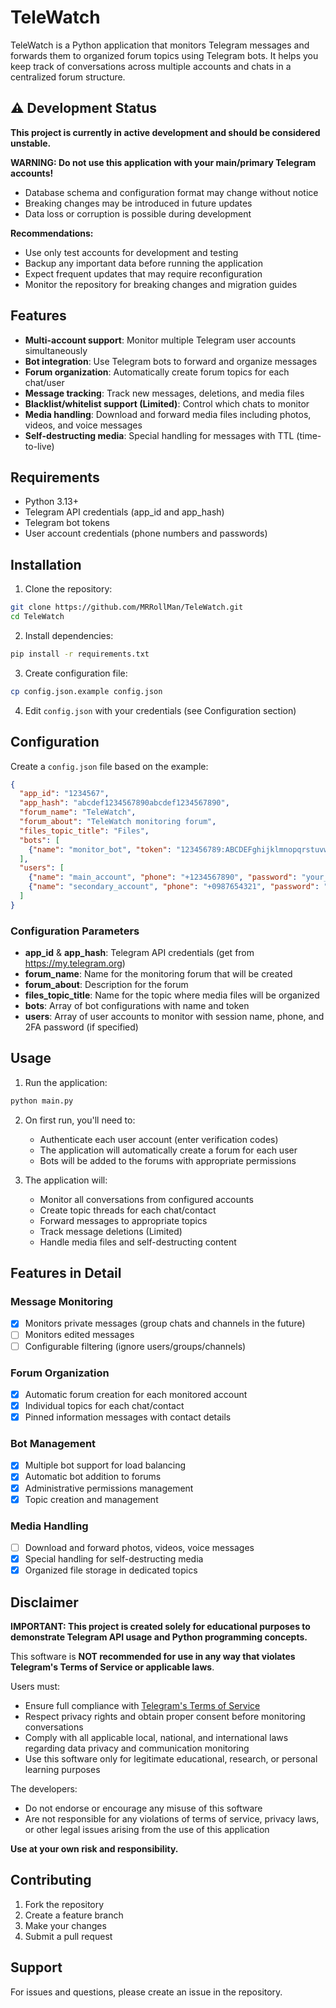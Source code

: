 # TeleWatch

TeleWatch is a Python application that monitors Telegram messages and forwards them to organized forum topics using Telegram bots. It helps you keep track of conversations across multiple accounts and chats in a centralized forum structure.

## ⚠️ Development Status

**This project is currently in active development and should be considered unstable.**

**WARNING: Do not use this application with your main/primary Telegram accounts!**

- Database schema and configuration format may change without notice
- Breaking changes may be introduced in future updates
- Data loss or corruption is possible during development

**Recommendations:**
- Use only test accounts for development and testing
- Backup any important data before running the application
- Expect frequent updates that may require reconfiguration
- Monitor the repository for breaking changes and migration guides

## Features

- **Multi-account support**: Monitor multiple Telegram user accounts simultaneously
- **Bot integration**: Use Telegram bots to forward and organize messages
- **Forum organization**: Automatically create forum topics for each chat/user
- **Message tracking**: Track new messages, deletions, and media files
- **Blacklist/whitelist support (Limited)**: Control which chats to monitor
- **Media handling**: Download and forward media files including photos, videos, and voice messages
- **Self-destructing media**: Special handling for messages with TTL (time-to-live)

## Requirements

- Python 3.13+
- Telegram API credentials (app_id and app_hash)
- Telegram bot tokens
- User account credentials (phone numbers and passwords)

## Installation

1. Clone the repository:
```bash
git clone https://github.com/MRRollMan/TeleWatch.git
cd TeleWatch
```

2. Install dependencies:
```bash
pip install -r requirements.txt
```

3. Create configuration file:
```bash
cp config.json.example config.json
```

4. Edit `config.json` with your credentials (see Configuration section)

## Configuration

Create a `config.json` file based on the example:

```json
{
  "app_id": "1234567",
  "app_hash": "abcdef1234567890abcdef1234567890",
  "forum_name": "TeleWatch",
  "forum_about": "TeleWatch monitoring forum",
  "files_topic_title": "Files",
  "bots": [
    {"name": "monitor_bot", "token": "123456789:ABCDEFghijklmnopqrstuvwxyz12345678"}
  ],
  "users": [
    {"name": "main_account", "phone": "+1234567890", "password": "your_2fa_password"},
    {"name": "secondary_account", "phone": "+0987654321", "password": "your_2fa_password"}
  ]
}
```

### Configuration Parameters

- **app_id** & **app_hash**: Telegram API credentials (get from https://my.telegram.org)
- **forum_name**: Name for the monitoring forum that will be created
- **forum_about**: Description for the forum
- **files_topic_title**: Name for the topic where media files will be organized
- **bots**: Array of bot configurations with name and token
- **users**: Array of user accounts to monitor with session name, phone, and 2FA password (if specified)

## Usage

1. Run the application:
```bash
python main.py
```

2. On first run, you'll need to:
   - Authenticate each user account (enter verification codes)
   - The application will automatically create a forum for each user
   - Bots will be added to the forums with appropriate permissions

3. The application will:
   - Monitor all conversations from configured accounts
   - Create topic threads for each chat/contact
   - Forward messages to appropriate topics
   - Track message deletions (Limited)
   - Handle media files and self-destructing content

## Features in Detail

### Message Monitoring
- [x] Monitors private messages (group chats and channels in the future)
- [ ] Monitors edited messages
- [ ] Configurable filtering (ignore users/groups/channels)

### Forum Organization
- [x] Automatic forum creation for each monitored account
- [x] Individual topics for each chat/contact
- [x] Pinned information messages with contact details

### Bot Management
- [x] Multiple bot support for load balancing
- [x] Automatic bot addition to forums
- [x] Administrative permissions management
- [x] Topic creation and management

### Media Handling
- [ ] Download and forward photos, videos, voice messages
- [x] Special handling for self-destructing media
- [x] Organized file storage in dedicated topics

## Disclaimer

**IMPORTANT: This project is created solely for educational purposes to demonstrate Telegram API usage and Python programming concepts.**

This software is **NOT recommended for use in any way that violates Telegram's Terms of Service or applicable laws**. 

Users must:
- Ensure full compliance with [Telegram's Terms of Service](https://telegram.org/tos)
- Respect privacy rights and obtain proper consent before monitoring conversations
- Comply with all applicable local, national, and international laws regarding data privacy and communication monitoring
- Use this software only for legitimate educational, research, or personal learning purposes

The developers:
- Do not endorse or encourage any misuse of this software
- Are not responsible for any violations of terms of service, privacy laws, or other legal issues arising from the use of this application

**Use at your own risk and responsibility.**

## Contributing

1. Fork the repository
2. Create a feature branch
3. Make your changes
4. Submit a pull request

## Support

For issues and questions, please create an issue in the repository.
